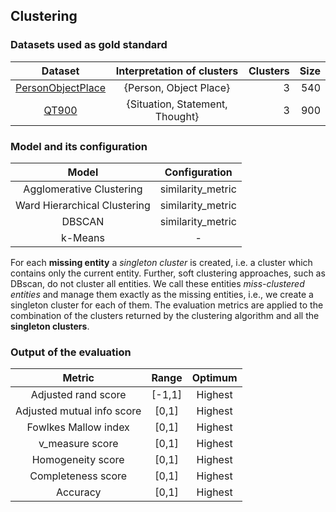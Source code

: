 ## Clustering

### Datasets used as gold standard

| **Dataset** | **Interpretation of clusters** | **Clusters** | **Size** | 
| :---------: | :---------------------: | ----------: | -------: |
|   [PersonObjectPlace](./gold_standard_datasets.md#personobjectplace)    |     {Person, Object Place}      |           3 |      540 
| [QT900](./gold_standard_datasets.md#qt900) | {Situation, Statement, Thought} | 3 | 900 |

### Model and its configuration

| **Model** | **Configuration** |
| :---------: | :---------------------: |
| Agglomerative Clustering | similarity_metric |
| Ward Hierarchical Clustering | similarity_metric |
| DBSCAN | similarity_metric |
| k-Means | - |

For each **missing entity** a *singleton cluster* is created, i.e. a cluster which contains only the current entity. 
Further, soft clustering approaches, such as DBscan, do not cluster all entities. 
We call these entities *miss-clustered entities* and manage them exactly as the missing entities, i.e., we create a singleton cluster for each of them.
The evaluation metrics are applied to the combination of the clusters returned by the clustering algorithm and all the **singleton clusters**.

### Output of the evaluation

| **Metric** | **Range** | **Optimum** |
| :---------: | :---------------------: | :----------: |
| Adjusted rand score | [-1,1] | Highest |
| Adjusted mutual info score | [0,1] | Highest |
| Fowlkes Mallow index | [0,1] | Highest |
| v_measure score| [0,1] | Highest |
| Homogeneity score| [0,1] | Highest |
| Completeness score| [0,1] | Highest |
| Accuracy| [0,1] | Highest |
